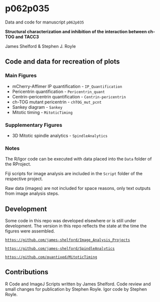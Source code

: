 # p062p035

Data and code for manuscript `p062p035`

**Structural characterization and inhibition of the interaction between ch-TOG and TACC3**

James Shelford & Stephen J. Royle

## Code and data for recreation of plots

### Main Figures

- mCherry-Affimer IP quantification - `IP_Quantification`
- Pericentrin quantification - `Pericentrin_quant`
- Centrin-pericentrin quantification - `Centrin-pericentrin`
- ch-TOG mutant pericentrin - `chTOG_mut_pcnt`
- Sankey diagram - `Sankey`
- Mitotic timing - `MitoticTiming`


### Supplementary Figures

- 3D Mitotic spindle analytics - `SpindleAnalytics`

### Notes

The R/Igor code can be executed with data placed into the `Data` folder of the RProject.

Fiji scripts for image analysis are included in the `Script` folder of the respective project.

Raw data (images) are not included for space reasons, only text outputs from image analysis steps.

## Development

Some code in this repo was developed elsewhere or is still under development.
The version in this repo reflects the state at the time the figures were assembled.

[`https://github.com/james-shelford/Image_Analysis_Projects`](https://github.com/james-shelford/Image_Analysis_Projects)

[`https://github.com/james-shelford/SpindleAnalytics`](https://github.com/james-shelford/SpindleAnalytics)

[`https://github.com/quantixed/MitoticTiming`](https://github.com/quantixed/MitoticTiming)

## Contributions

R Code and ImageJ Scripts written by James Shelford.
Code review and small changes for publication by Stephen Royle.
Igor code by Stephen Royle.
